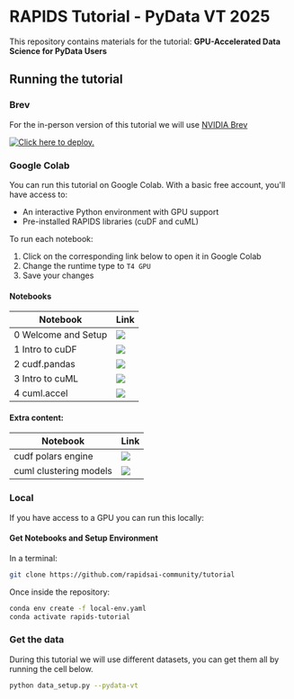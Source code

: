 # RAPIDS Tutorial - PyData VT 2025

This repository contains materials for the tutorial:
**GPU-Accelerated Data Science for PyData Users**

## Running the tutorial

### Brev 

For the in-person version of this tutorial we will use [NVIDIA Brev](https://brev.nvidia.com/)

[![ Click here to deploy.](https://brev-assets.s3.us-west-1.amazonaws.com/nv-lb-dark.svg)](https://brev.nvidia.com/launchable/deploy?launchableID=env-34AUMbbrMykWC1dHqNVdT0Q4dcY)

### Google Colab
You can run this tutorial on Google Colab. With a basic free account, you'll have access to:
- An interactive Python environment with GPU support
- Pre-installed RAPIDS libraries (cuDF and cuML)

To run each notebook:
1. Click on the corresponding link below to open it in Google Colab
2. Change the runtime type to `T4 GPU`
3. Save your changes

#### Notebooks

| Notebook    | Link |
| ----------- | ----------- |
| 0 Welcome and Setup  | [![](https://colab.research.google.com/assets/colab-badge.svg)](https://colab.research.google.com/github/rapidsai-community/tutorial/blob/main/0.Welcome_and_Setup.ipynb) |
| 1 Intro to cuDF      | [![](https://colab.research.google.com/assets/colab-badge.svg)](https://colab.research.google.com/github/rapidsai-community/tutorial/blob/main/1.Intro_to_cuDF.ipynb) |
| 2 cudf.pandas        | [![](https://colab.research.google.com/assets/colab-badge.svg)](https://colab.research.google.com/github/rapidsai-community/tutorial/blob/main/2.cudf_pandas.ipynb) |
| 3 Intro to cuML      | [![](https://colab.research.google.com/assets/colab-badge.svg)](https://colab.research.google.com/github/rapidsai-community/tutorial/blob/main/4.Intro_to_cuML.ipynb) |
| 4 cuml.accel         | [![](https://colab.research.google.com/assets/colab-badge.svg)](https://colab.research.google.com/github/rapidsai-community/tutorial/blob/main/5.cuml_accel.ipynb) |

#### Extra content: 

| Notebook    | Link |
| ----------- | ----------- |
| cudf polars engine    | [![](https://colab.research.google.com/assets/colab-badge.svg)](https://colab.research.google.com/github/rapidsai-community/tutorial/blob/main/extras/cudf_polars_engine.ipynb) |
| cuml clustering models   | [![](https://colab.research.google.com/assets/colab-badge.svg)](https://colab.research.google.com/github/rapidsai-community/tutorial/blob/main/extras/cuml_clustering_models.ipynb) |

### Local 

If you have access to a GPU you can run this locally:

#### Get Notebooks and Setup Environment

In a terminal:

```bash
git clone https://github.com/rapidsai-community/tutorial
```

Once inside the repository: 

```bash
conda env create -f local-env.yaml
conda activate rapids-tutorial
```

### Get the data
During this tutorial we will use different datasets, you can get them all by 
running the cell below. 

```bash
python data_setup.py --pydata-vt
```
